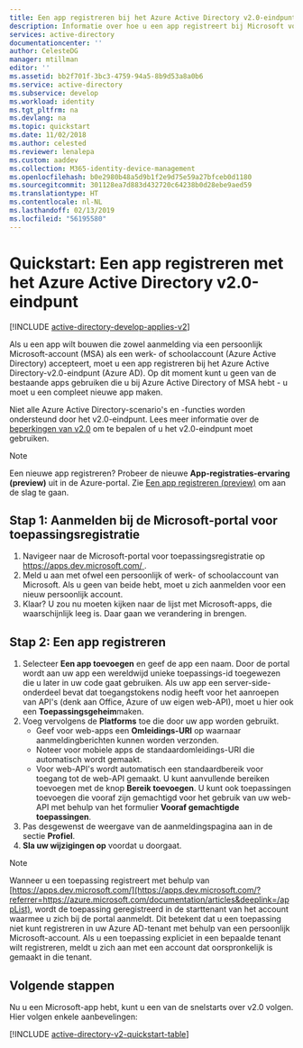 ```yaml
---
title: Een app registreren bij het Azure Active Directory v2.0-eindpunt | Microsoft Docs
description: Informatie over hoe u een app registreert bij Microsoft voor het inschakelen van aanmelding bij en toegang tot Microsoft-services met behulp van het Azure Active Directory v2.0-eindpunt.
services: active-directory
documentationcenter: ''
author: CelesteDG
manager: mtillman
editor: ''
ms.assetid: bb2f701f-3bc3-4759-94a5-8b9d53a8a0b6
ms.service: active-directory
ms.subservice: develop
ms.workload: identity
ms.tgt_pltfrm: na
ms.devlang: na
ms.topic: quickstart
ms.date: 11/02/2018
ms.author: celested
ms.reviewer: lenalepa
ms.custom: aaddev
ms.collection: M365-identity-device-management
ms.openlocfilehash: b0e2980b48a5d9b1f2e9d75e59a27bfceb0d1180
ms.sourcegitcommit: 301128ea7d883d432720c64238b0d28ebe9aed59
ms.translationtype: HT
ms.contentlocale: nl-NL
ms.lasthandoff: 02/13/2019
ms.locfileid: "56195580"
---
```

# <a name="quickstart-register-an-app-with-the-azure-active-directory-v20-endpoint"></a>Quickstart: Een app registreren met het Azure Active Directory v2.0-eindpunt

[!INCLUDE [active-directory-develop-applies-v2](../../../includes/active-directory-develop-applies-v2.md)]

Als u een app wilt bouwen die zowel aanmelding via een persoonlijk Microsoft-account (MSA) als een werk- of schoolaccount (Azure Active Directory) accepteert, moet u een app registreren bij het Azure Active Directory-v2.0-eindpunt (Azure AD). Op dit moment kunt u geen van de bestaande apps gebruiken die u bij Azure Active Directory of MSA hebt - u moet u een compleet nieuwe app maken.

Niet alle Azure Active Directory-scenario's en -functies worden ondersteund door het v2.0-eindpunt. Lees meer informatie over de [beperkingen van v2.0](active-directory-v2-limitations.md) om te bepalen of u het v2.0-eindpunt moet gebruiken.

> [!NOTE]
> Een nieuwe app registreren? Probeer de nieuwe **App-registraties-ervaring (preview)** uit in de Azure-portal. Zie [Een app registreren (preview)](quickstart-register-app.md) om aan de slag te gaan.

## <a name="step-1-sign-in-to-the-microsoft-application-registration-portal"></a>Stap 1: Aanmelden bij de Microsoft-portal voor toepassingsregistratie

1. Navigeer naar de Microsoft-portal voor toepassingsregistratie op [ https://apps.dev.microsoft.com/ ](https://apps.dev.microsoft.com/?referrer=https://azure.microsoft.com/documentation/articles&deeplink=/appList).
1. Meld u aan met ofwel een persoonlijk of werk- of schoolaccount van Microsoft. Als u geen van beide hebt, moet u zich aanmelden voor een nieuw persoonlijk account.
1. Klaar? U zou nu moeten kijken naar de lijst met Microsoft-apps, die waarschijnlijk leeg is. Daar gaan we verandering in brengen.

## <a name="step-2-register-an-app"></a>Stap 2: Een app registreren

1. Selecteer **Een app toevoegen** en geef de app een naam.
    Door de portal wordt aan uw app een wereldwijd unieke toepassings-id toegewezen die u later in uw code gaat gebruiken. Als uw app een server-side-onderdeel bevat dat toegangstokens nodig heeft voor het aanroepen van API's (denk aan Office, Azure of uw eigen web-API), moet u hier ook een **Toepassingsgeheim**maken.
1. Voeg vervolgens de **Platforms** toe die door uw app worden gebruikt.
    * Geef voor web-apps een **Omleidings-URI** op waarnaar aanmeldingberichten kunnen worden verzonden.
    * Noteer voor mobiele apps de standaardomleidings-URI die automatisch wordt gemaakt.
    * Voor web-API's wordt automatisch een standaardbereik voor toegang tot de web-API gemaakt.
        U kunt aanvullende bereiken toevoegen met de knop **Bereik toevoegen**. U kunt ook toepassingen toevoegen die vooraf zijn gemachtigd voor het gebruik van uw web-API met behulp van het formulier **Vooraf gemachtigde toepassingen**.
1. Pas desgewenst de weergave van de aanmeldingspagina aan in de sectie **Profiel**. 
1. **Sla uw wijzigingen op** voordat u doorgaat.

> [!NOTE]
> Wanneer u een toepassing registreert met behulp van [https://apps.dev.microsoft.com/](https://apps.dev.microsoft.com/?referrer=https://azure.microsoft.com/documentation/articles&deeplink=/appList), wordt de toepassing geregistreerd in de starttenant van het account waarmee u zich bij de portal aanmeldt. Dit betekent dat u een toepassing niet kunt registreren in uw Azure AD-tenant met behulp van een persoonlijk Microsoft-account. Als u een toepassing expliciet in een bepaalde tenant wilt registreren, meldt u zich aan met een account dat oorspronkelijk is gemaakt in die tenant.

## <a name="next-steps"></a>Volgende stappen

Nu u een Microsoft-app hebt, kunt u een van de snelstarts over v2.0 volgen. Hier volgen enkele aanbevelingen:

[!INCLUDE [active-directory-v2-quickstart-table](../../../includes/active-directory-v2-quickstart-table.md)]
